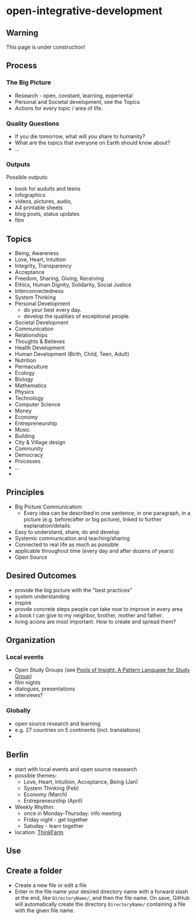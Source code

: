 open-integrative-development
============================

## Warning

This page is under construction!

## Process

### The Big Picture

* Research - open, constant, learning, experiental
* Personal and Societal development, see the Topics
* Actions for every topic / area of life.

### Quality Questions

* If you die tomorrow, what will you share to humanity?
* What are the topics that everyone on Earth should know about?
* ...

### Outputs
Possible outputs:

* book for audults and teens
* infographics
* videos, pictures, audio,
* A4 printable sheets
* blog posts, status updates
* film


## Topics

* Being, Awareness
* Love, Heart, Intuition
* Integrity, Transparency
* Acceptance
* Freedom, Sharing, Giving, Receiving
* Ethics, Human Dignity, Solidarity, Social Justice
* Interconnectedness
* System Thinking
* Personal Development
    * do your best every day.
    * develop the qualities of exceptional people.
* Societal Development
* Communication
* Relationships
* Thoughts & Believes
* Health Development
* Human Development (Birth, Child, Teen, Adult)
* Nutrition
* Permaculture
* Ecology
* Biology
* Mathematics
* Physics
* Technology
* Computer Science
* Money
* Economy
* Entrepreneurship
* Music
* Building
* City & Village design
* Community
* Democracy
* Processes
* ...
* 

## Principles

* Big Picture Communication:
    * Every idea can be described in one sentence, in one paragraph, in a picture (e.g. before/after or big picture), linked to further explanation/details.
* Easy to understand, share, do and develop
* Systemic communication and teaching/sharing
* Connected to real life as much as possible
* applicable throughout time (every day and after dozens of years)
* Open Source


## Desired Outcomes

* provide the big picture with the "best practices"
* system understanding
* inspire
* provde concrete steps people can take now to improve in every area
* a book I can give to my neighbor, brother, mother and father.
* living acions are most important. How to create and spread them?

 
## Organization


### Local events

* Open Study Groups (see [Pools of Insight: A Pattern Language for Study Group](http://www.industriallogic.com/wp-content/uploads/2012/03/khdraft1.pdf))
* film nights
* dialogues, presentations
* interviews?


### Globally

* open source research and learning
* e.g. 27 countries on 5 continents (incl. translations)
* 

## Berlin


* start with local events and open source reasearch
* possible themes:
    * Love, Heart, Intuition, Acceptance, Being (Jan)
    * System Thinking (Feb)
    * Economy (March)
    * Entrepreneurship (April)
* Weekly Rhythm:
    * once in Monday-Thursday: info meeting
    * Friday night - get together
    * Satuday - learn together
* location: [ThinkFarm](http://berlin.thinkfarm.de/)



## Use

## Create a folder

* Create a new file or edit a file
* Enter in the file name your desired directory name with a forward slash at the end, like ``DirectoryName/``, and then the file name. On save, GitHub will automatically create the directory ``DirectoryName/`` containing a file with the given file name.
